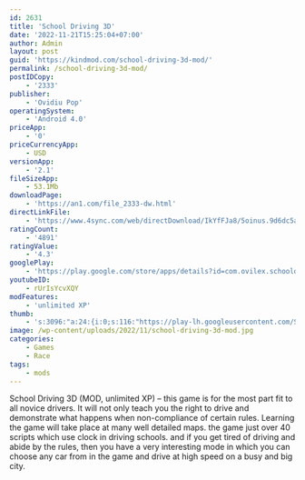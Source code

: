 ```yaml
---
id: 2631
title: 'School Driving 3D'
date: '2022-11-21T15:25:04+07:00'
author: Admin
layout: post
guid: 'https://kindmod.com/school-driving-3d-mod/'
permalink: /school-driving-3d-mod/
postIDCopy:
    - '2333'
publisher:
    - 'Ovidiu Pop'
operatingSystem:
    - 'Android 4.0'
priceApp:
    - '0'
priceCurrencyApp:
    - USD
versionApp:
    - '2.1'
fileSizeApp:
    - 53.1Mb
downloadPage:
    - 'https://an1.com/file_2333-dw.html'
directLinkFile:
    - 'https://www.4sync.com/web/directDownload/IkYfFJa8/5oinus.9d6dc5a3e04d87d5d731c0c6999ddc20'
ratingCount:
    - '4891'
ratingValue:
    - '4.3'
googlePlay:
    - 'https://play.google.com/store/apps/details?id=com.ovilex.schooldriving3d'
youtubeID:
    - rUrIsYcvXQY
modFeatures:
    - 'unlimited XP'
thumb:
    - 's:3096:"a:24:{i:0;s:116:"https://play-lh.googleusercontent.com/SKlTIx4JpaYMUMm95B0aTU6Vuw49Kk3qUMKuKDyGyoWvEGiXPZVgsR6pPKDX48cF-V4m=w526-h296";i:1;s:115:"https://play-lh.googleusercontent.com/2tAFGwVnc386RpctJ18GJx4ywtXN2qY7kbR_v-_9JHdErgdXpbLIdgq30aK6KihL4g4=w526-h296";i:2;s:116:"https://play-lh.googleusercontent.com/FeC9sxL7ld2WgsXQ6FqiapGXQvKQ27aWM8Si4SAv5LacbeoJe_-qtUnmv1Rtk6s6mQCg=w526-h296";i:3;s:114:"https://play-lh.googleusercontent.com/ugqw4Tpq5MN_eQiX5dHMqbUqdiLpQRR_BYc8e8DhW4xmGXe-eo-YbJ-SLAmsbu6WSg=w526-h296";i:4;s:114:"https://play-lh.googleusercontent.com/jv6jCb9UUUk5gKqlWoXyvixSTLzFW5PAYDpkJZKKhUjy_k1IaHwSQgMgNuOTFyJ3Iw=w526-h296";i:5;s:114:"https://play-lh.googleusercontent.com/pSderHgyxUHWd61hYpcbiE6rEa-GSKsZAbKu2zmGeY8v5MVUChzw9ucSzBd7hag2fA=w526-h296";i:6;s:116:"https://play-lh.googleusercontent.com/bdS-XqKO2ZVVQ-HPKBKbRpN279lrQSzO9luffvcWf56EPq17Iu5cDeXZXMsg575bcLue=w526-h296";i:7;s:116:"https://play-lh.googleusercontent.com/gWCry8h7802ics25GhOUmKg9kACQYr5XP8LXoYq0wLxLRWUFMoEdfghPPL9gIyUut3vp=w526-h296";i:8;s:115:"https://play-lh.googleusercontent.com/dNeb2sxHaFsi2350NJxVV9yGZw71WqVQZtatSVgVFST009QaZecD4nwVP2kpCxYMLZw=w526-h296";i:9;s:115:"https://play-lh.googleusercontent.com/53fYK4VlAIPOQjD4z-FYmKDw8wHh_YgiATrv_mP8U21qN1bqPu3kO71ysJS3MbC2h-Q=w526-h296";i:10;s:116:"https://play-lh.googleusercontent.com/Ul7V88TZCctWJEKO8oCxqfMWi3yG-fVOYgB0hBK5mmguSjOkq-g8gVbRm9CHQCC6w-H8=w526-h296";i:11;s:114:"https://play-lh.googleusercontent.com/Vdor_iDQCo3Weh8_WzCo0GZcRS87F8HnOlzwWJuLB5icYttdyd3cCU04JGtpdVujTQ=w526-h296";i:12;s:116:"https://play-lh.googleusercontent.com/YVrw_djKdcTILbZ3b4cpT3ODW1Z6OFpiWCTy7g3G8N7J3R0JIGcq3hWTrHo0al2XYSzj=w526-h296";i:13;s:116:"https://play-lh.googleusercontent.com/uVVJSk6PwuFVHPUQSvPuFfU0BgrUyvgeemzp52agptxT9NrUw8-tit5R8x4Ndz10FofU=w526-h296";i:14;s:115:"https://play-lh.googleusercontent.com/afLOFfkLhjQKgZMlQUJxLxL-bjqFqVX26EvhiAGCGN_0cBujky68LOLhWYySGwKG-Ow=w526-h296";i:15;s:114:"https://play-lh.googleusercontent.com/zzavAeeYQLvYHyF0lOl7epl70s49GYbBCaVoUsIoXdnFhxdORrak0FzVUcaTVQUe_Q=w526-h296";i:16;s:115:"https://play-lh.googleusercontent.com/Hg15Yw5oGFuxtmBeDKiFgglMuPlxd9GO3W3d7a44LsITuqc_pqPkd5VwrhZQWzrqN_k=w526-h296";i:17;s:115:"https://play-lh.googleusercontent.com/p4UrFHwzYXfWkhJmgDHEjKxZW6xJCJrCPmQhK7EbhJxqQvI9IYfPFQ_rl2MXxcMQlK8=w526-h296";i:18;s:114:"https://play-lh.googleusercontent.com/_RhaAd8-Ps-XFKRbu69-prL6cRHSA1JVrVitfye38E05UKYeSnRX6uCJYtf1TO7aqA=w526-h296";i:19;s:116:"https://play-lh.googleusercontent.com/ZPPmwMFBugob4OdIflUQrc1QVhp7V4nOHX_BJeYwJPogUNiMtLzB-SZcbAKpTuQMp_wl=w526-h296";i:20;s:114:"https://play-lh.googleusercontent.com/O7ReZ95nsMlGOkqMO49VK6kMfsqujJ3NoZgj4EGxl22SHhEze0QdGoYwjiHolLcx9w=w526-h296";i:21;s:115:"https://play-lh.googleusercontent.com/0r4NwR5c1cjoavloi6s0FH7JZsB_oFk8nUDqykAa2a9iDwvwb_ldDbom28jUTP96JF4=w526-h296";i:22;s:116:"https://play-lh.googleusercontent.com/ulXtqv9cLxSTRWW4z5-TVtUBOxoFG-IdI7bDmRPu6PD5yOUhqDlJ4pJNFbpZCe_kau35=w526-h296";i:23;s:116:"https://play-lh.googleusercontent.com/Az0Zmei0-SNPL4ravIxzN7qnMYJ1hVF0GOBq0cu6utmL6C-3_BR-u2qURdJ_ldI4R93K=w526-h296";}";'
image: /wp-content/uploads/2022/11/school-driving-3d-mod.jpg
categories:
    - Games
    - Race
tags:
    - mods
---
```


School Driving 3D (MOD, unlimited XP) – this game is for the most part fit to all novice drivers. It will not only teach you the right to drive and demonstrate what happens when non-compliance of certain rules. Learning the game will take place at many well detailed maps. the game just over 40 scripts which use clock in driving schools. and if you get tired of driving and abide by the rules, then you have a very interesting mode in which you can choose any car from in the game and drive at high speed on a busy and big city.